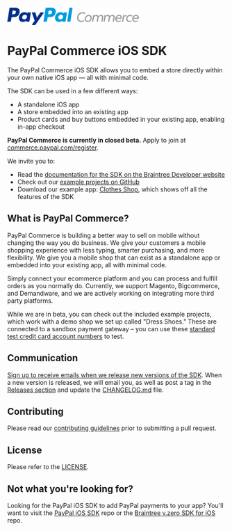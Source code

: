 [![PayPal Commerce](assets/pp_commerce_logo.png)](https://commerce.paypal.com/)

# PayPal Commerce iOS SDK
The PayPal Commerce iOS SDK allows you to embed a store directly within your own native iOS app — all with minimal code.

The SDK can be used in a few different ways:

- A standalone iOS app
- A store embedded into an existing app
- Product cards and buy buttons embedded in your existing app, enabling in-app checkout

**PayPal Commerce is currently in closed beta.** Apply to join at [commerce.paypal.com/register](https://commerce.paypal.com/register).

We invite you to:
- Read the [documentation for the SDK on the Braintree Developer website](https://developers.braintreepayments.com/guides/paypal-commerce-ios/overview)
- Check out our [example projects on GitHub](ExampleProjects/)
- Download our example app: [Clothes Shop](https://appstore.com/clothesshop), which shows off all the features of the SDK

## What is PayPal Commerce?
PayPal Commerce is building a better way to sell on mobile without changing the way you do business. We give your customers a mobile shopping experience with less typing, smarter purchasing, and more flexibility. We give you a mobile shop that can exist as a standalone app or embedded into your existing app, all with minimal code.

Simply connect your ecommerce platform and you can process and fulfill orders as you normally do. Currently, we support Magento, Bigcommerce, and Demandware, and we are actively working on integrating more third party platforms.

While we are in beta, you can check out the included example projects, which work with a demo shop we set up called "Dress Shoes." These are connected to a sandbox payment gateway – you can use these [standard test credit card account numbers](http://www.paypalobjects.com/en_US/vhelp/paypalmanager_help/credit_card_numbers.htm) to test.

## Communication
[Sign up to receive emails when we release new versions of the SDK](http://eepurl.com/_c1K9). When a new version is released, we will email you, as well as post a tag in the [Releases section](https://github.com/braintree/paypal-commerce-ios/releases) and update the [CHANGELOG.md](CHANGELOG.md) file.

## Contributing
Please read our [contributing guidelines](CONTRIBUTING.md) prior to submitting a pull request.

## License
Please refer to the [LICENSE](LICENSE).

## Not what you're looking for?
Looking for the PayPal iOS SDK to add PayPal payments to your app? You'll want to visit the [PayPal iOS SDK](https://github.com/paypal/PayPal-iOS-SDK) repo or the [Braintree v.zero SDK for iOS](https://github.com/braintree/braintree_ios) repo.
